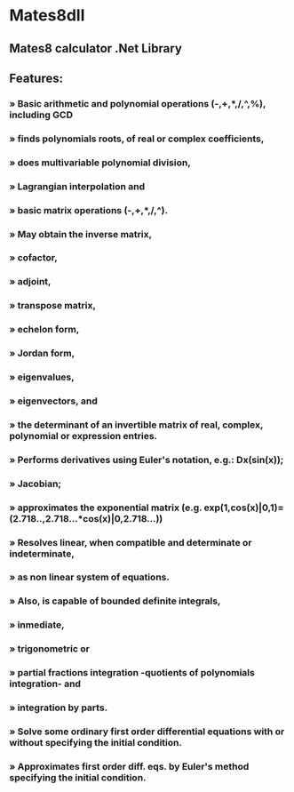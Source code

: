 # Mates8dll
## Mates8 calculator .Net Library
## Features:
### » Basic arithmetic and polynomial operations (-,+,*,/,^,%), including GCD
### » finds polynomials roots, of real or complex coefficients,
### » does multivariable polynomial division,
### » Lagrangian interpolation and
### » basic matrix operations (-,+,*,/,^).
### » May obtain the inverse matrix, 
### » cofactor,
### » adjoint,
### » transpose matrix,
### » echelon form,
### » Jordan form,
### » eigenvalues,
### » eigenvectors, and
### » the determinant of an invertible matrix of real, complex, polynomial or expression entries.
### » Performs derivatives using Euler's notation, e.g.: Dx(sin(x));
### » Jacobian;
### » approximates the exponential matrix (e.g. exp(1,cos(x)|0,1)=(2.718..,2.718...*cos(x)|0,2.718...))
### » Resolves linear, when compatible and determinate or indeterminate,
### » as non linear system of equations.
### » Also, is capable of bounded definite integrals,
### » inmediate, 
### » trigonometric or
### » partial fractions integration -quotients of polynomials integration- and
### » integration by parts.
### » Solve some ordinary first order differential equations with or without specifying the initial condition.
### » Approximates first order diff. eqs. by Euler's method specifying the initial condition.
